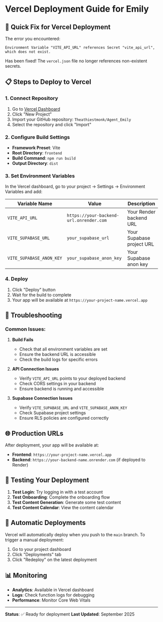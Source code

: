 # Vercel Deployment Guide for Emily

## 🚀 Quick Fix for Vercel Deployment

The error you encountered:
```
Environment Variable "VITE_API_URL" references Secret "vite_api_url", which does not exist.
```

Has been fixed! The `vercel.json` file no longer references non-existent secrets.

## 📋 Steps to Deploy to Vercel

### 1. Connect Repository
1. Go to [Vercel Dashboard](https://vercel.com/dashboard)
2. Click "New Project"
3. Import your GitHub repository: `Theathiestmonk/Agent_Emily`
4. Select the repository and click "Import"

### 2. Configure Build Settings
- **Framework Preset**: Vite
- **Root Directory**: `frontend`
- **Build Command**: `npm run build`
- **Output Directory**: `dist`

### 3. Set Environment Variables
In the Vercel dashboard, go to your project → Settings → Environment Variables and add:

| Variable Name | Value | Description |
|---------------|-------|-------------|
| `VITE_API_URL` | `https://your-backend-url.onrender.com` | Your Render backend URL |
| `VITE_SUPABASE_URL` | `your_supabase_url` | Your Supabase project URL |
| `VITE_SUPABASE_ANON_KEY` | `your_supabase_anon_key` | Your Supabase anon key |

### 4. Deploy
1. Click "Deploy" button
2. Wait for the build to complete
3. Your app will be available at `https://your-project-name.vercel.app`

## 🔧 Troubleshooting

### Common Issues:

1. **Build Fails**
   - Check that all environment variables are set
   - Ensure the backend URL is accessible
   - Check the build logs for specific errors

2. **API Connection Issues**
   - Verify `VITE_API_URL` points to your deployed backend
   - Check CORS settings in your backend
   - Ensure backend is running and accessible

3. **Supabase Connection Issues**
   - Verify `VITE_SUPABASE_URL` and `VITE_SUPABASE_ANON_KEY`
   - Check Supabase project settings
   - Ensure RLS policies are configured correctly

## 🌐 Production URLs

After deployment, your app will be available at:
- **Frontend**: `https://your-project-name.vercel.app`
- **Backend**: `https://your-backend-name.onrender.com` (if deployed to Render)

## 📱 Testing Your Deployment

1. **Test Login**: Try logging in with a test account
2. **Test Onboarding**: Complete the onboarding flow
3. **Test Content Generation**: Generate some test content
4. **Test Content Calendar**: View the content calendar

## 🔄 Automatic Deployments

Vercel will automatically deploy when you push to the `main` branch. To trigger a manual deployment:

1. Go to your project dashboard
2. Click "Deployments" tab
3. Click "Redeploy" on the latest deployment

## 📊 Monitoring

- **Analytics**: Available in Vercel dashboard
- **Logs**: Check function logs for debugging
- **Performance**: Monitor Core Web Vitals

---

**Status**: ✅ Ready for deployment
**Last Updated**: September 2025
